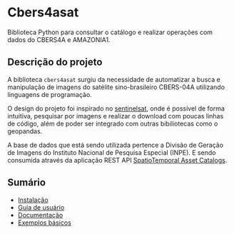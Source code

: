 # Cbers4asat

Biblioteca Python para consultar o catálogo e realizar operações com dados do CBERS4A e AMAZONIA1.

## Descrição do projeto

A biblioteca `cbers4asat` surgiu da necessidade de automatizar a busca e manipulação de imagens do satélite
sino-brasileiro CBERS-04A utilizando linguagens de programação.

O design do projeto foi inspirado no [sentinelsat](https://github.com/sentinelsat/sentinelsat), onde é possível de forma
intuitiva, pesquisar por imagens e realizar o download com poucas linhas de código, além de poder ser integrado com
outras bibiliotecas como o geopandas.

A base de dados que está sendo utilizada pertence a Divisão de Geração de Imagens do Instituto Nacional de Pesquisa
Especial (INPE). E sendo consumida através da aplicação REST
API [SpatioTemporal Asset Catalogs](https://stacspec.org/en/).

## Sumário

* [Instalação](installation.md)
* [Guia de usuário](quickstart.md)
* [Documentação](api_reference.md)
* [Exemplos básicos](examples.md)
